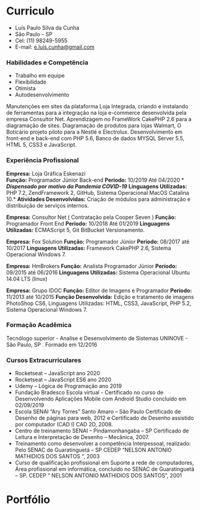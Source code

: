 # Curriculo

+ Luís Paulo Silva da Cunha
+ São Paulo – SP
+ Cel: (11) 98249-5955
+ E-mail: e.luis.cunha@gmail.com


### Habilidades e Competência
- Trabalho em equipe
- Flexibilidade
- Otimista
- Autodesenvolvimento

Manutenções em sites da plataforma Loja Integrada, criando e instalando de ferramentas para a integração na loja e-commerce desenvolvida pela empresa Consultor Net. Aprendizagem no FrameWork CakePHP 2.6 para a diagramação de sites. Diagramação de produtos para lojas Walmart, O Boticário projeto piloto para a Nestlé e Electrolux. Desenvolvimento em front-end e back-end com PHP 5.6, Banco de dados MYSQL Server 5.5, HTML 5, CSS3 e JavaScript.


### Experiência Profissional

**Empresa:** Loja Gráfica Eskenazi<br>
**Função:** Programador Júnior Back-end
**Período:** 10/2019 Até 04/2020 * **_Dispensado por motivo da Pandemia COVID-19_**
**Linguagens Utilizadas:** PHP 7.2, ZendFramework 2, GitHub, Sistema Operacional MacOS Catalina 10.*
**Atividades Desenvolvidas:** Criação de módulos para administração e distribuição de serviços internos.


**Empresa:** Consultor Net ( Contratação pela Cooper Seven )
**Função:** Programador Front End
**Período:** 10/2018 Até 01/2019
**Linguagens Utilizadas:** ECMAScript 5, Git BitBucket Versionamento.

**Empresa:** Fox Solution
**Função:** Programador Júnior
**Período:** 08/2017 até 10/2017
**Linguagens Utilizadas:** Framework CakePHP 2.6, Sistema Operacional Windows 7.

**Empresa:** HmBrokers
**Função:** Analista Programador Júnior
**Período:** 09/2015 até 06/2016
**Linguagens Utilizadas:** Sistema Operacional Ubuntu 14.04 LTS (linux)

**Empresa:** Grupo IDOC
**Função:** Editor de Imagens e Programador
**Período:** 11/2013 até 10/2015
**Função Desenvolvida:** Edição e tratamento de imagens PhotoShop CS6, Linguagens Utilizadas: HTML, CSS3, JavaScript, PHP 5.2, Sistema Operacional Windows 7.

### Formação Acadêmica

Tecnólogo superior - Analise e Desenvolvimento de Sistemas
UNINOVE - São Paulo, SP . Formado em 12/2016 

 
### Cursos Extracurriculares

- Rocketseat – JavaScript ano 2020
- Rocketseat – JavaScript ES6 ano 2020
- Udemy – Lógica de Programação ano 2019
- Fundação Bradesco Escola virtual - Certificado no curso de Desenvolvendo Aplicações Mobile com Android Studio concluído em 02/09/2019
- Escola SENAI “Ary Torres” Santo Amaro – São Paulo
Certificado de Desenho de páginas para web, 2012 e Certificado de Desenho assistido por computador (CAD I) CAD 2D, 2008.
- Centro de treinamento SENAI – Pindamonhangaba – SP 
Certificado de Leitura e Interpretação de Desenho – Mecânica, 2007.
- Treinamento como desenvolver a competência Interpessoal, realizado:
Pelo SENAC de Guaratinguetá – SP CEDEP “NELSON ANTONIO MATHIDIOS
DOS SANTOS “, 2003
- Curso de qualificação profissional em Suporte a rede de computadores,
Área profissional em informática, concluído no SENAC de Guaratinguetá – SP.
CEDEP “ NELSON ANTONIO MATHIDIOS DOS SANTOS”, 2001




# Portfólio





